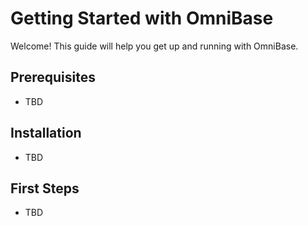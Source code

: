 # Getting Started with OmniBase

Welcome! This guide will help you get up and running with OmniBase.

## Prerequisites
- TBD

## Installation
- TBD

## First Steps
- TBD
